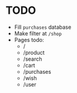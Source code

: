 # TODO

- Fill `purchases` database
- Make filter at `/shop`
- Pages todo:
  - /
  - /product
  - /search
  - /cart
  - /purchases
  - /wish
  - /user